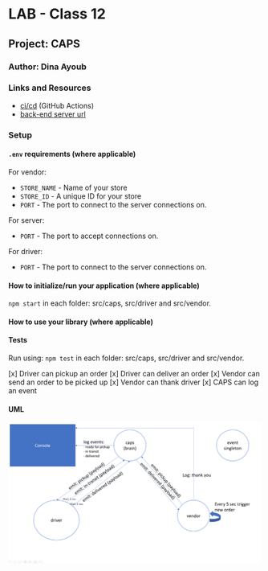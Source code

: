 # LAB - Class 12

## Project: CAPS

### Author: Dina Ayoub

### Links and Resources

- [ci/cd](https://github.com/Dina-401-Advanced-Javascript/caps/actions) (GitHub Actions)
- [back-end server url](https://dina-caps.herokuapp.com/)

### Setup

#### `.env` requirements (where applicable)

For vendor:

- `STORE_NAME` - Name of your store
- `STORE_ID` - A unique ID for your store
- `PORT` - The port to connect to the server connections on.

For server:

- `PORT` - The port to accept connections on.

For driver:

- `PORT` - The port to connect to the server connections on.

#### How to initialize/run your application (where applicable)

`npm start` in each folder: src/caps, src/driver and src/vendor.

#### How to use your library (where applicable)

#### Tests

Run using:
`npm test` in each folder: src/caps, src/driver and src/vendor.

[x] Driver can pickup an order
[x] Driver can deliver an order
[x] Vendor can send an order to be picked up
[x] Vendor can thank driver
[x] CAPS can log an event

#### UML

![UML](assets/uml.png)
